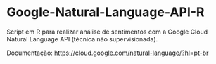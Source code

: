 # Google-Natural-Language-API-R

Script em R para realizar análise de sentimentos com a Google Cloud Natural Language API (técnica não supervisionada).

Documentação: https://cloud.google.com/natural-language/?hl=pt-br
